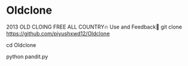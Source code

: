# Oldclone
2013 OLD CLOING FREE ALL COUNTRY🔥
Use and Feedback🩷
git clone https://github.com/piyushxwd12/Oldclone

cd Oldclone

python pandit.py
